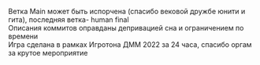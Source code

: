 Ветка Main может быть испорчена (спасибо вековой дружбе юнити и гита), последняя ветка- human final\
Описания коммитов оправданы депривацией сна и ограничением по времени\
Игра сделана в рамках Игротона ДММ 2022 за 24 часа, спасибо оргам за крутое мероприятие
